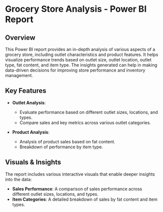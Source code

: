 # Grocery Store Analysis - Power BI Report

## Overview

This Power BI report provides an in-depth analysis of various aspects of a grocery store, including outlet characteristics and product features. It helps visualize performance trends based on outlet size, outlet location, outlet type, fat content, and item type. The insights generated can help in making data-driven decisions for improving store performance and inventory management.

## Key Features

- **Outlet Analysis**:
  - Evaluate performance based on different outlet sizes, locations, and types.
  - Compare sales and key metrics across various outlet categories.

- **Product Analysis**:
  - Analysis of product sales based on fat content.
  - Breakdown of performance by item type.

## Visuals & Insights

The report includes various interactive visuals that enable deeper insights into the data:

- **Sales Performance**: A comparison of sales performance across different outlet sizes, locations, and types.
- **Item Categories**: A detailed breakdown of sales by fat content and item types.


